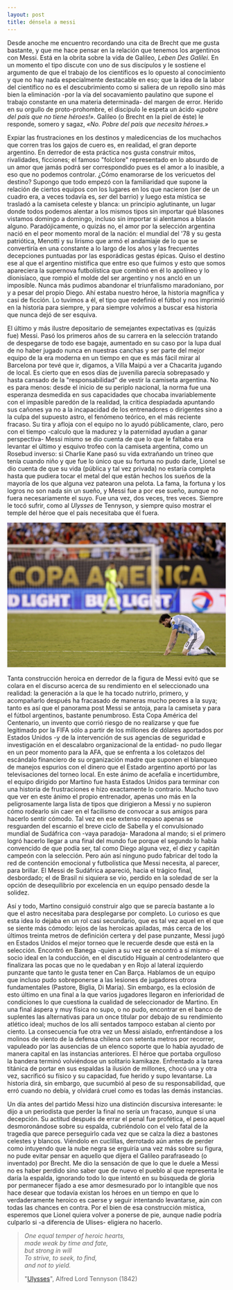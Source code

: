 ```yaml
---
layout: post
title: dénsela a messi
---
```


Desde anoche me encuentro recordando una cita de Brecht que me gusta bastante, y que me hace pensar en la relación que tenemos los argentinos con Messi. Está en la obrita sobre la vida de Galileo, *Leben Des Galilei*. En un momento el tipo discute con uno de sus discípulos y le sostiene el argumento de que el trabajo de los científicos es lo opuesto al conocimiento y que no hay nada especialmente destacable en eso; que la idea de la labor del científico no es el descubrimiento como si saliera de un repollo sino más bien la eliminación -por la vía del socavamiento paulatino que supone el trabajo constante en una materia determinada- del margen de error. Herido en su orgullo de proto-prohombre, el discípulo le espeta un ácido *«¡pobre del país que no tiene héroes!»*. Galileo (o Brecht en la piel de éste) le responde, somero y sagaz, *«No. Pobre del país que necesita héroes.»*

Expiar las frustraciones en los destinos y maledicencias de los muchachos que corren tras los gajos de cuero es, en realidad, el gran deporte argentino. En derredor de esta práctica nos gusta construir mitos, rivalidades, ficciones; el famoso "folclore" representado en lo absurdo de un amor que jamás podrá ser correspondido pues es el amor a lo inasible, a eso que no podemos controlar. ¿Cómo enamorarse de los vericuetos del destino? Supongo que todo empezó con la familiaridad que supone la relación de ciertos equipos con los lugares en los que nacieron (ser de un cuadro era, a veces todavía es, *ser* del barrio) y luego esta mística se trasladó a la camiseta celeste y blanca: un principio aglutinante, un lugar donde todos podemos alentar a los mismos tipos sin importar qué blasones vistamos domingo a domingo, incluso sin importar si alentamos a blasón alguno. Paradójicamente, o quizás no, el amor por la selección argentina nació en el peor momento moral de la nación: el mundial del '78 y su gesta patriótica, Menotti y su lirismo que armó el andamiaje de lo que se convertiría en una constante a lo largo de los años y las frecuentes decepciones puntuadas por las esporádicas gestas épicas. Quiso el destino ese al que el argentino mistifica que entre eso que fuimos y esto que somos apareciera la supernova futbolística que combinó en él lo apolíneo y lo dionisíaco, que rompió el molde del ser argentino y nos ancló en un imposible. Nunca más pudimos abandonar el triunfalismo maradoniano, por y a pesar del propio Diego. Ahí estaba nuestro héroe, la historia magnífica y casi de ficción. Lo tuvimos a él, el tipo que redefinió el fútbol y nos imprimió en la historia para siempre, y para siempre volvimos a buscar esa historia que nunca dejó de ser esquiva.

El último y más ilustre depositario de semejantes expectativas es (quizás fue) Messi. Pasó los primeros años de su carrera en la selección tratando de despegarse de todo ese bagaje, aumentado en su caso por la lupa dual de no haber jugado nunca en nuestras canchas y ser parte del mejor equipo de la era moderna en un tiempo en que es más fácil mirar al Barcelona por tevé que ir, digamos, a Villa Maipú a ver a Chacarita jugando de local. Es cierto que en esos días de juvenilia parecía sobrepasado y hasta cansado de la "responsabilidad" de vestir la camiseta argentina. No es para menos: desde el inicio de su periplo nacional, la norma fue una esperanza desmedida en sus capacidades que chocaba invariablemente con el impasible paredón de la realidad, la crítica despiadada apuntando sus cañones ya no a la incapacidad de los entrenadores o dirigentes sino a la culpa del supuesto astro, el fenómeno teórico, en el más reciente fracaso. Su tira y afloja con el equipo no lo ayudó públicamente, claro, pero con el tiempo -calculo que la madurez y la paternidad ayudan a ganar perspectiva- Messi mismo se dio cuenta de que lo que le faltaba era levantar el último y esquivo trofeo con la camiseta argentina, como un Rosebud inverso: si Charlie Kane pasó su vida extrañando un trineo que tenía cuando niño y que fue lo único que su fortuna no pudo darle, Lionel se dio cuenta de que su vida (pública y tal vez privada) no estaría completa hasta que pudiera tocar el metal del que están hechos los sueños de la mayoría de los que alguna vez patearon una pelota. La fama, la fortuna y los logros no son nada sin un sueño, y Messi fue a por ese sueño, aunque no fuera necesariamente el suyo. Fue una vez, dos veces, tres veces. Siempre le tocó sufrir, como al *Ulysses* de Tennyson, y siempre quiso mostrar el temple del héroe que el país necesitaba que él fuera.

![alt text](https://raw.githubusercontent.com/irigoin/irigoin.github.io/master/images/messi.jpg "Fortunae naufragium")

Tanta construcción heroica en derredor de la figura de Messi evitó que se colara en el discurso acerca de su rendimiento en el seleccionado una realidad: la generación a la que le ha tocado nutrirlo, primero, y acompañarlo después ha fracasado de maneras mucho peores a la suya; tanto es así que el panorama post Messi se antoja, para la camiseta y para el fútbol argentinos, bastante penumbroso. Esta Copa América del Centenario, un invento que corrió riesgo de no realizarse y que  fue legitimado por la FIFA sólo a partir de los millones de dólares aportados por Estados Unidos -y de la intervención de sus agencias de seguridad e investigación en el descalabro organizacional de la entidad- no pudo llegar en un peor momento para la AFA, que se enfrenta a los coletazos del escándalo financiero de su organización madre que suponen el blanqueo de manejos espurios con el dinero que el Estado argentino aportó por las televisaciones del torneo local. En este ánimo de acefalía e incertidumbre, el equipo dirigido por Martino fue hasta Estados Unidos para terminar con una historia de frustraciones e hizo exactamente lo contrario. Mucho tuvo que ver en este ánimo el propio entrenador, apenas uno más en la peligrosamente larga lista de tipos que dirigieron a Messi y no supieron cómo rodearlo sin caer en el facilismo de convocar a sus amigos para hacerlo sentir cómodo. Tal vez en ese extenso repaso apenas se resguarden del escarnio el breve ciclo de Sabella y el convulsionado mundial de Sudáfrica con -vaya paradoja- Maradona al mando; si el primero logró hacerlo llegar a una final del mundo fue porque el segundo lo había convencido de que podía ser, tal como Diego alguna vez, el diez y capitán campeón con la selección. Pero aún así ninguno pudo fabricar del todo la red de contención emocional y futbolística que Messi necesita, al parecer, para brillar. El Messi de Sudáfrica apareció, hacia el trágico final, desbordado; el de Brasil ni siquiera se vio, perdido en la soledad de ser la opción de desequilibrio por excelencia en un equipo pensado desde la solidez.

Así y todo, Martino consiguió construir algo que se parecía bastante a lo que el astro necesitaba para desplegarse por completo. Lo curioso es que esta idea lo dejaba en un rol casi secundario, que es tal vez aquel en el que se siente más cómodo: lejos de las heroicas apiladas, más cerca de los últimos treinta metros de definición certera y del pase punzante, Messi jugó en Estados Unidos el mejor torneo que le recuerde desde que está en la selección. Encontró en Banega -quien a su vez se encontró a sí mismo- el socio ideal en la conducción, en el discutido Higuaín al centrodelantero que finalizara las pocas que no le quedaban y en Rojo al lateral izquierdo punzante que tanto le gusta tener en Can Barça. Hablamos de un equipo que incluso pudo sobreponerse a las lesiones de jugadores otrora fundamentales (Pastore, Biglia, Di María). Sin embargo, es la eclosión de esto último en una final a la que varios jugadores llegaron en inferioridad de condiciones lo que cuestiona la cualidad de seleccionador de Martino. En una final áspera y muy física no supo, o no pudo, encontrar en el banco de suplentes las alternativas para un once titular por debajo de su rendimiento atlético ideal; muchos de los allí sentados tampoco estaban al ciento por ciento. La consecuencia fue otra vez un Messi aislado, enfrentándose a los molinos de viento de la defensa chilena con setenta metros por recorrer, vapuleado por las ausencias de un elenco soporte que lo había ayudado de manera capital en las instancias anteriores. El héroe que portaba orgulloso la bandera terminó volviéndose un solitario kamikaze. Enfrentado a la tarea titánica de portar en sus espaldas la ilusión de millones, chocó una y otra vez, sacrificó su físico y su capacidad, fue herido y supo levantarse. La historia dirá, sin embargo, que sucumbió al peso de su responsabilidad, que erró cuando no debía, y olvidará cruel como es todas las demás instancias.

Un día antes del partido Messi hizo una distinción discursiva interesante: le dijo a un periodista que perder la final no sería un fracaso, aunque sí una decepción. Su actitud después de errar el penal fue profética, el peso aquel desmoronándose sobre su espalda, cubriéndolo con el velo fatal de la tragedia que parece perseguirlo cada vez que se calza la diez a bastones celestes y blancos. Viéndolo en cuclillas, derrotado aún antes de perder como intuyendo que la nube negra se erguiría una vez más sobre su figura, no pude evitar pensar en aquello que dijera el Galileo parafraseado (o inventado) por Brecht. Me dio la sensación de que lo que le duele a Messi no es haber perdido sino saber que de nuevo el pueblo al que representa le daría la espalda, ignorando todo lo que intentó en su búsqueda de gloria por permanecer fijado a ese amor desmesurado por lo intangible que nos hace desear que todavía existan los héroes en un tiempo en que lo verdaderamente heroico es caerse y seguir intentando levantarse, aún con todas las chances en contra. Por el bien de esa construcción mística, esperemos que Lionel quiera volver a ponerse de pie, aunque nadie podría culparlo si -a diferencia de Ulises- eligiera no hacerlo.

>*One equal temper of heroic hearts,  
>made weak by time and fate,  
>but strong in will  
>To strive, to seek, to find,  
>and not to yield.*  
>
>"[Ulysses](http://poetryfoundation.org/poems-and-poets/poems/detail/45392)", Alfred Lord Tennyson (1842)
